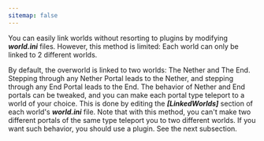 ```yaml
---
sitemap: false
---
```

You can easily link worlds without resorting to plugins by modifying ***world.ini*** files. However, this method is limited: Each world can only be linked to 2 different worlds.

By default, the overworld is linked to two worlds: The Nether and The End. Stepping through any Nether Portal leads to the Nether, and stepping through any End Portal leads to the End. The behavior of Nether and End portals can be tweaked, and you can make each portal type teleport to a world of your choice. This is done by editing the ***\[LinkedWorlds\]*** section of each world's ***world.ini*** file. Note that with this method, you can't make two different portals of the same type teleport you to two different worlds. If you want such behavior, you should use a plugin. See the next subsection.
